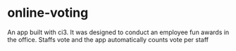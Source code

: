 # online-voting
An app built with ci3. It was designed to conduct an employee fun awards in the office. Staffs vote and the app automatically counts vote per staff
